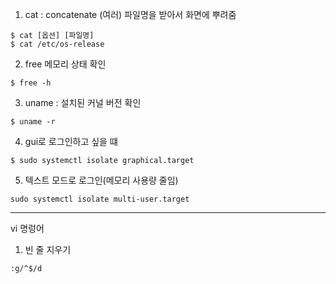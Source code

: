 1. cat : concatenate (여러) 파일명을 받아서 화면에 뿌려줌
```linux
$ cat [옵션] [파일명]
$ cat /etc/os-release
```

2. free 메모리 상태 확인

```linux
$ free -h
```

3. uname : 설치된 커널 버전 확인

```linux
$ uname -r
```

4. gui로 로그인하고 싶을 떄
```linux
$ sudo systemctl isolate graphical.target
```

5. 텍스트 모드로 로그인(메모리 사용량 줄임)

```linux
sudo systemctl isolate multi-user.target
```

---
vi 명렁어
1. 빈 줄 지우기
```linux
:g/^$/d
```
